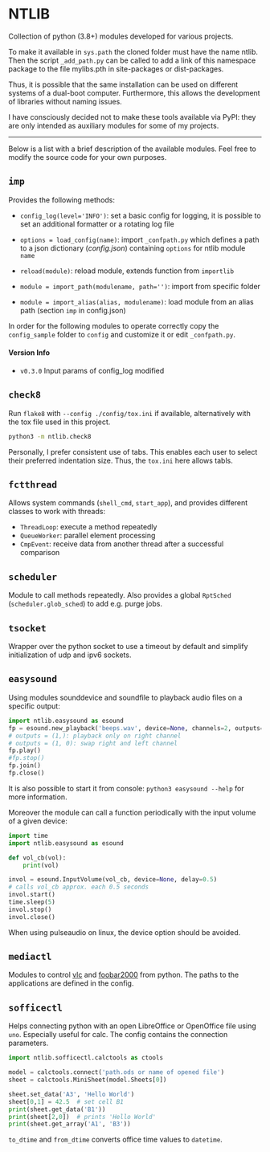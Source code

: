 # NTLIB

Collection of python (3.8+) modules developed for various projects.

To make it available in `sys.path` the cloned folder must have the name ntlib. Then the script `_add_path.py` can be called to add a link of this namespace package to the file mylibs.pth in site-packages or dist-packages.

Thus, it is possible that the same installation can be used on different systems of a dual-boot computer. Furthermore, this allows the development of libraries without naming issues.

I have consciously decided not to make these tools available via PyPI: they are only intended as auxiliary modules for some of my projects.

-----

Below is a list with a brief description of the available modules.
Feel free to modify the source code for your own purposes.


## `imp`

Provides the following methods:

- `config_log(level='INFO')`: set a basic config for logging, it is possible to set an additional formatter or a rotating log file
- `options = load_config(name)`: import `_confpath.py` which defines a path to a json dictionary (*config.json*) containing `options` for ntlib module `name`

- `reload(module)`: reload module, extends function from `importlib`
- `module = import_path(modulename, path='')`: import from specific folder
- `module = import_alias(alias, modulename)`: load module from an alias path (section `imp` in config.json)

In order for the following modules to operate correctly copy the `config_sample` folder to `config` and customize it or edit `_confpath.py`.

#### Version Info
- `v0.3.0` Input params of config_log modified


## `check8`

Run `flake8` with `--config ./config/tox.ini` if available, alternatively with the tox file used in this project.

```sh
python3 -m ntlib.check8
```

Personally, I prefer consistent use of tabs. This enables each user to select their preferred indentation size. Thus, the `tox.ini` here allows tabls.


## `fctthread`

Allows system commands (`shell_cmd`, `start_app`), and provides different classes to work with threads:
- `ThreadLoop`: execute a method repeatedly
- `QueueWorker`: parallel element processing
- `CmpEvent`: receive data from another thread after a successful comparison


## `scheduler`

Module to call methods repeatedly. Also provides a global `RptSched` (`scheduler.glob_sched`) to add e.g. purge jobs.


## `tsocket`

Wrapper over the python socket to use a timeout by default and simplify initialization of udp and ipv6 sockets.


## `easysound`

Using modules sounddevice and soundfile to playback audio files on a specific output:

```py
import ntlib.easysound as esound
fp = esound.new_playback('beeps.wav', device=None, channels=2, outputs=(1,), mono=True, vol=0.5)
# outputs = (1,): playback only on right channel
# outputs = (1, 0): swap right and left channel
fp.play()
#fp.stop()
fp.join()
fp.close()
```

It is also possible to start it from console: `python3 easysound --help` for more information.

Moreover the module can call a function periodically with the input volume of a given device:
```py
import time
import ntlib.easysound as esound

def vol_cb(vol):
	print(vol)

invol = esound.InputVolume(vol_cb, device=None, delay=0.5)
# calls vol_cb approx. each 0.5 seconds
invol.start()
time.sleep(5)
invol.stop()
invol.close()
```

When using pulseaudio on linux, the device option should be avoided.


## `mediactl`

Modules to control [vlc](https://www.videolan.org) and [foobar2000](https://www.foobar2000.org) from python.
The paths to the applications are defined in the config.


## `sofficectl`

Helps connecting python with an open LibreOffice or OpenOffice file using `uno`. Especially useful for calc.
The config contains the connection parameters.

```py
import ntlib.sofficectl.calctools as ctools

model = calctools.connect('path.ods or name of opened file')
sheet = calctools.MiniSheet(model.Sheets[0])

sheet.set_data('A3', 'Hello World')
sheet[0,1] = 42.5  # set cell B1
print(sheet.get_data('B1'))
print(sheet[2,0])  # prints 'Hello World'
print(sheet.get_array('A1', 'B3'))
```

`to_dtime` and `from_dtime` converts office time values to `datetime`.
